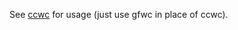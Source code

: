 See [ccwc](https://codingchallenges.fyi/challenges/challenge-wc/) for usage (just use gfwc in place of ccwc).
